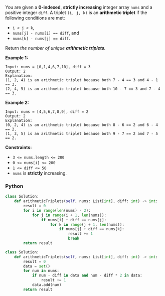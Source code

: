 You are given a  **0-indexed**,  **strictly increasing**  integer array  `nums`  and a positive integer  `diff`. A triplet  `(i, j, k)`  is an  **arithmetic triplet**  if the following conditions are met:

-   `i < j < k`,
-   `nums[j] - nums[i] == diff`, and
-   `nums[k] - nums[j] == diff`.

Return  _the number of unique  **arithmetic triplets**._

**Example 1:**
```
Input: nums = [0,1,4,6,7,10], diff = 3
Output: 2
Explanation:
(1, 2, 4) is an arithmetic triplet because both 7 - 4 == 3 and 4 - 1 == 3.
(2, 4, 5) is an arithmetic triplet because both 10 - 7 == 3 and 7 - 4 == 3. 
```

**Example 2:**
```
Input: nums = [4,5,6,7,8,9], diff = 2
Output: 2
Explanation:
(0, 2, 4) is an arithmetic triplet because both 8 - 6 == 2 and 6 - 4 == 2.
(1, 3, 5) is an arithmetic triplet because both 9 - 7 == 2 and 7 - 5 == 2.
```

**Constraints:**

-   `3 <= nums.length <= 200`
-   `0 <= nums[i] <= 200`
-   `1 <= diff <= 50`
-   `nums`  is  **strictly**  increasing.


### Python
```python
class Solution:
    def arithmeticTriplets(self, nums: List[int], diff: int) -> int:
        result = 0
        for i in range(len(nums) - 2):
            for j in range(i + 1, len(nums)):
                if nums[i] + diff == nums[j]:
                    for k in range(j + 1, len(nums)):
                        if nums[j] + diff == nums[k]:
                            result += 1
                            break
        return result
```

```python
class Solution:
    def arithmeticTriplets(self, nums: List[int], diff: int) -> int:
        result = 0
        data = set()
        for num in nums:
            if num - diff in data and num - diff * 2 in data:
                result += 1
            data.add(num)
        return result
```